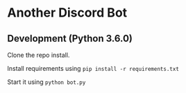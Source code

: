 # Another Discord Bot

## Development (Python 3.6.0)

Clone the repo install.

Install requirements using `pip install -r requirements.txt`

Start it using `python bot.py`